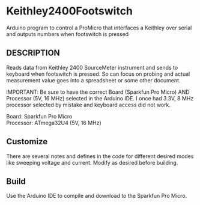 # Keithley2400Footswitch
Arduino program to control a ProMicro that interfaces a Keithley over serial and outputs numbers when footswitch is pressed

## DESCRIPTION
Reads data from Keithley 2400 SourceMeter instrument and sends 
to keyboard when footswitch is pressed. So can focus on probing and
actual measurement value goes into a spreadsheet or some other document.

IMPORTANT: Be sure to have the correct Board (Sparkfun Pro Micro) AND
Processor (5V, 16 MHz) selected in the Arduino IDE. I once had 3.3V, 8 MHz
processor selected by mistake and keyboard access did not work.

Board: Sparkfun Pro Micro</br>
Processor: ATmega32U4 (5V, 16 MHz) </br>

## Customize
There are several notes and defines in the code for different desired modes like sweeping voltage and current. Modify as desired before building.

## Build
Use the Arduino IDE to compile and download to the Sparkfun Pro Micro.

